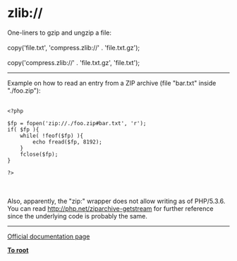 # zlib://



One-liners to gzip and ungzip a file:<br><br>copy(&apos;file.txt&apos;, &apos;compress.zlib://&apos; . &apos;file.txt.gz&apos;);<br><br>copy(&apos;compress.zlib://&apos; . &apos;file.txt.gz&apos;, &apos;file.txt&apos;);  

---

Example on how to read an entry from a ZIP archive (file "bar.txt" inside "./foo.zip"):<br><br>

```
<?php

$fp = fopen('zip://./foo.zip#bar.txt', 'r');
if( $fp ){
    while( !feof($fp) ){
        echo fread($fp, 8192);
    }
    fclose($fp);
}

?>
```
<br><br>Also, apparently, the "zip:" wrapper does not allow writing as of PHP/5.3.6. You can read http://php.net/ziparchive-getstream for further reference since the underlying code is probably the same.  

---

[Official documentation page](https://www.php.net/manual/en/wrappers.compression.php)

**[To root](/README.md)**